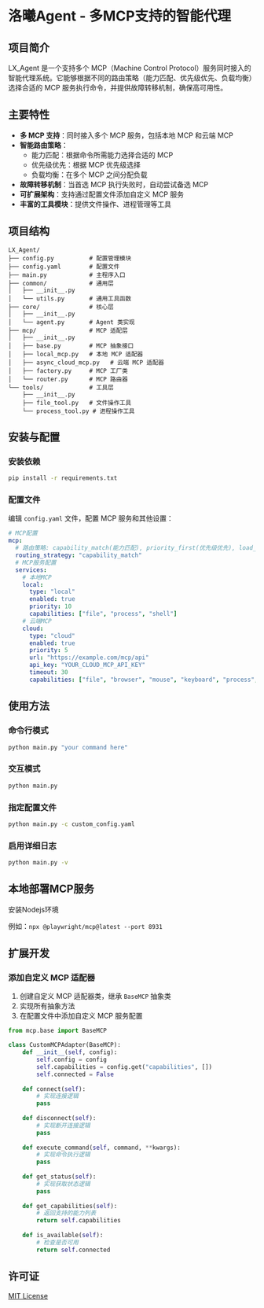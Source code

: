 # 洛曦Agent - 多MCP支持的智能代理

## 项目简介

LX_Agent 是一个支持多个 MCP（Machine Control Protocol）服务同时接入的智能代理系统。它能够根据不同的路由策略（能力匹配、优先级优先、负载均衡）选择合适的 MCP 服务执行命令，并提供故障转移机制，确保高可用性。

## 主要特性

- **多 MCP 支持**：同时接入多个 MCP 服务，包括本地 MCP 和云端 MCP
- **智能路由策略**：
  - 能力匹配：根据命令所需能力选择合适的 MCP
  - 优先级优先：根据 MCP 优先级选择
  - 负载均衡：在多个 MCP 之间分配负载
- **故障转移机制**：当首选 MCP 执行失败时，自动尝试备选 MCP
- **可扩展架构**：支持通过配置文件添加自定义 MCP 服务
- **丰富的工具模块**：提供文件操作、进程管理等工具

## 项目结构

```
LX_Agent/
├── config.py          # 配置管理模块
├── config.yaml        # 配置文件
├── main.py            # 主程序入口
├── common/            # 通用层
│   ├── __init__.py
│   └── utils.py       # 通用工具函数
├── core/              # 核心层
│   ├── __init__.py
│   └── agent.py       # Agent 类实现
├── mcp/               # MCP 适配层
│   ├── __init__.py
│   ├── base.py        # MCP 抽象接口
│   ├── local_mcp.py   # 本地 MCP 适配器
│   ├── async_cloud_mcp.py   # 云端 MCP 适配器
│   ├── factory.py     # MCP 工厂类
│   └── router.py      # MCP 路由器
└── tools/             # 工具层
    ├── __init__.py
    ├── file_tool.py   # 文件操作工具
    └── process_tool.py # 进程操作工具
```

## 安装与配置

### 安装依赖

```bash
pip install -r requirements.txt
```

### 配置文件

编辑 `config.yaml` 文件，配置 MCP 服务和其他设置：

```yaml
# MCP配置
mcp:
  # 路由策略: capability_match(能力匹配), priority_first(优先级优先), load_balance(负载均衡)
  routing_strategy: "capability_match"
  # MCP服务配置
  services:
    # 本地MCP
    local:
      type: "local"
      enabled: true
      priority: 10
      capabilities: ["file", "process", "shell"]
    # 云端MCP
    cloud:
      type: "cloud"
      enabled: true
      priority: 5
      url: "https://example.com/mcp/api"
      api_key: "YOUR_CLOUD_MCP_API_KEY"
      timeout: 30
      capabilities: ["file", "browser", "mouse", "keyboard", "process", "shell"]
```

## 使用方法

### 命令行模式

```bash
python main.py "your command here"
```

### 交互模式

```bash
python main.py
```

### 指定配置文件

```bash
python main.py -c custom_config.yaml
```

### 启用详细日志

```bash
python main.py -v
```

## 本地部署MCP服务

安装Nodejs环境  

例如：`npx @playwright/mcp@latest --port 8931`  

## 扩展开发

### 添加自定义 MCP 适配器

1. 创建自定义 MCP 适配器类，继承 `BaseMCP` 抽象类
2. 实现所有抽象方法
3. 在配置文件中添加自定义 MCP 服务配置

```python
from mcp.base import BaseMCP

class CustomMCPAdapter(BaseMCP):
    def __init__(self, config):
        self.config = config
        self.capabilities = config.get("capabilities", [])
        self.connected = False
        
    def connect(self):
        # 实现连接逻辑
        pass
        
    def disconnect(self):
        # 实现断开连接逻辑
        pass
        
    def execute_command(self, command, **kwargs):
        # 实现命令执行逻辑
        pass
        
    def get_status(self):
        # 实现获取状态逻辑
        pass
        
    def get_capabilities(self):
        # 返回支持的能力列表
        return self.capabilities
        
    def is_available(self):
        # 检查是否可用
        return self.connected
```

## 许可证

[MIT License](LICENSE)